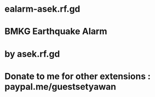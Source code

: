 # ealarm-asek.rf.gd

# BMKG Earthquake Alarm
# by asek.rf.gd

# Donate to me for other extensions : paypal.me/guestsetyawan
